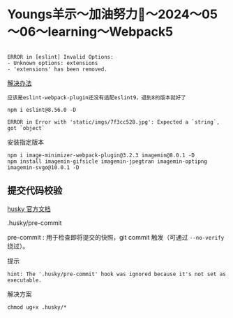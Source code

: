 # Youngs羊示～加油努力💪～2024～05～06～learning～Webpack5


```

ERROR in [eslint] Invalid Options:
- Unknown options: extensions
- 'extensions' has been removed.

````
[解决办法](https://juejin.cn/post/7359461815376805939)
```
应该是eslint-webpack-plugin还没有适配eslint9，退到8的版本就好了

npm i eslint@8.56.0 -D

```


```
ERROR in Error with 'static/imgs/7f3cc528.jpg': Expected a `string`, got `object`
```

安装指定版本
```
npm i image-minimizer-webpack-plugin@3.2.3 imagemin@8.0.1 -D
npm install imagemin-gifsicle imagemin-jpegtran imagemin-optipng imagemin-svgo@10.0.1 -D
```



## 提交代码校验

[husky 官方文档](https://typicode.github.io/husky/#/)


.husky/pre-commit

pre-commit : 用于检查即将提交的快照，git commit 触发（可通过 ```--no-verify``` 绕过）。


提示
```
hint: The '.husky/pre-commit' hook was ignored because it's not set as executable.
```

解决方案

```chmod ug+x .husky/*```


